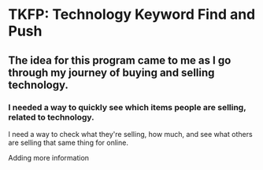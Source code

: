 # TKFP: Technology Keyword Find and Push
## The idea for this program came to me as I go through my journey of buying and selling technology.
### I needed a way to quickly see which items people are selling, related to technology.

I need a way to check what they're selling, how much, and see what others are selling that same thing for online.

Adding more information
